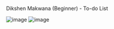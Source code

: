 Dikshen Makwana (Beginner) - To-do List

![image](https://github.com/DockerAhmedabad/To-do-container/assets/118763278/42ab20ef-6980-461f-8b92-bd7539a2f448)
![image](https://github.com/DockerAhmedabad/To-do-container/assets/118763278/ebb3203a-a0ca-4ca1-8963-b52dda42522d)
